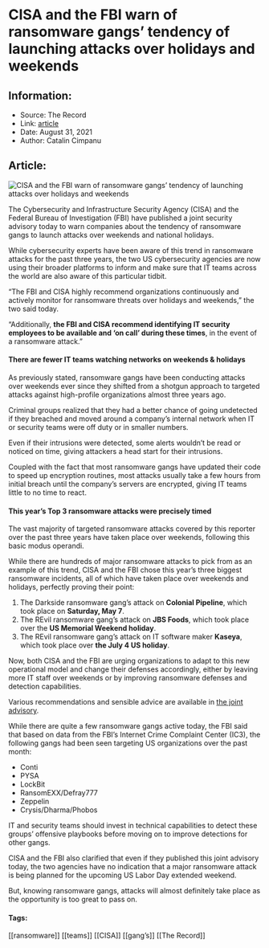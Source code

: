 # CISA and the FBI warn of ransomware gangs’ tendency of launching attacks over holidays and weekends
### 

## Information:
+ Source: The Record
+ Link: [article](https://therecord.media/cisa-and-the-fbi-warn-of-ransomware-gangs-tendency-of-launching-attacks-over-holidays-and-weekends/)
+ Date: August 31, 2021
+ Author: Catalin Cimpanu


## Article:
![CISA and the FBI warn of ransomware gangs’ tendency of launching attacks over holidays and weekends](https://therecord.media/wp-content/uploads/2021/08/holiday.jpg)

The Cybersecurity and Infrastructure Security Agency (CISA) and the Federal Bureau of Investigation (FBI) have published a joint security advisory today to warn companies about the tendency of ransomware gangs to launch attacks over weekends and national holidays.


While cybersecurity experts have been aware of this trend in ransomware attacks for the past three years, the two US cybersecurity agencies are now using their broader platforms to inform and make sure that IT teams across the world are also aware of this particular tidbit.


“The FBI and CISA highly recommend organizations continuously and actively monitor for ransomware threats over holidays and weekends,” the two said today.


“Additionally, **the FBI and CISA recommend identifying IT security employees to be available and ‘on call’ during these times**, in the event of a ransomware attack.”


#### There are fewer IT teams watching networks on weekends & holidays


As previously stated, ransomware gangs have been conducting attacks over weekends ever since they shifted from a shotgun approach to targeted attacks against high-profile organizations almost three years ago.


Criminal groups realized that they had a better chance of going undetected if they breached and moved around a company’s internal network when IT or security teams were off duty or in smaller numbers.


Even if their intrusions were detected, some alerts wouldn’t be read or noticed on time, giving attackers a head start for their intrusions.


Coupled with the fact that most ransomware gangs have updated their code to speed up encryption routines, most attacks usually take a few hours from initial breach until the company’s servers are encrypted, giving IT teams little to no time to react.


#### This year’s Top 3 ransomware attacks were precisely timed


The vast majority of targeted ransomware attacks covered by this reporter over the past three years have taken place over weekends, following this basic modus operandi.


While there are hundreds of major ransomware attacks to pick from as an example of this trend, CISA and the FBI chose this year’s three biggest ransomware incidents, all of which have taken place over weekends and holidays, perfectly proving their point:


1. The Darkside ransomware gang’s attack on **Colonial Pipeline**, which took place on **Saturday, May 7**.
2. The REvil ransomware gang’s attack on **JBS Foods**, which took place over the **US Memorial Weekend holiday**.
3. The REvil ransomware gang’s attack on IT software maker **Kaseya**, which took place over **the July 4 US holiday**.


Now, both CISA and the FBI are urging organizations to adapt to this new operational model and change their defenses accordingly, either by leaving more IT staff over weekends or by improving ransomware defenses and detection capabilities.


Various recommendations and sensible advice are available in [the joint advisory](https://us-cert.cisa.gov/ncas/alerts/aa21-243a).


While there are quite a few ransomware gangs active today, the FBI said that based on data from the FBI’s Internet Crime Complaint Center (IC3), the following gangs had been seen targeting US organizations over the past month:


* Conti
* PYSA
* LockBit
* RansomEXX/Defray777
* Zeppelin
* Crysis/Dharma/Phobos


IT and security teams should invest in technical capabilities to detect these groups’ offensive playbooks before moving on to improve detections for other gangs.


CISA and the FBI also clarified that even if they published this joint advisory today, the two agencies have no indication that a major ransomware attack is being planned for the upcoming US Labor Day extended weekend.


But, knowing ransomware gangs, attacks will almost definitely take place as the opportunity is too great to pass on.





#### Tags:
[[ransomware]] [[teams]] [[CISA]] [[gang’s]] [[The Record]]
